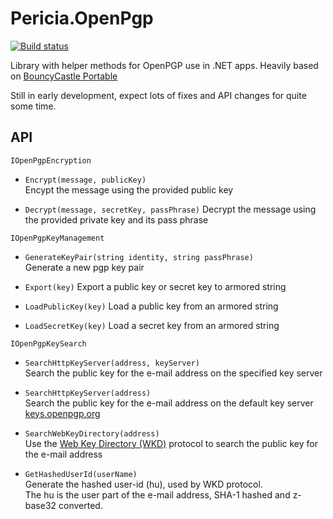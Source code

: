 # Pericia.OpenPgp

[![Build status](https://dev.azure.com/glacasa/GithubBuilds/_apis/build/status/Pericia.OpenPgp-CI)](https://dev.azure.com/glacasa/GithubBuilds/_build/latest?definitionId=79)

Library with helper methods for OpenPGP use in .NET apps. Heavily based on [BouncyCastle Portable](https://github.com/novotnyllc/bc-csharp)

Still in early development, expect lots of fixes and API changes for quite some time. 

## API

`IOpenPgpEncryption`

- `Encrypt(message, publicKey)`  
Encypt the message using the provided public key

- `Decrypt(message, secretKey, passPhrase)`
Decrypt the message using the provided private key and its pass phrase

`IOpenPgpKeyManagement`  

- `GenerateKeyPair(string identity, string passPhrase)`  
Generate a new pgp key pair

- `Export(key)`
Export a public key or secret key to armored string

- `LoadPublicKey(key)`
Load a public key from an armored string

- `LoadSecretKey(key)`
Load a secret key from an armored string

`IOpenPgpKeySearch`  

- `SearchHttpKeyServer(address, keyServer)`  
Search the public key for the e-mail address on the specified key server

- `SearchHttpKeyServer(address)`  
Search the public key for the e-mail address on the default key server [keys.openpgp.org](https://keys.openpgp.org)

- `SearchWebKeyDirectory(address)`  
Use the [Web Key Directory (WKD)](https://wiki.gnupg.org/WKD) protocol to search the public key for the e-mail address

- `GetHashedUserId(userName)`  
Generate the hashed user-id (hu), used by WKD protocol.  
The hu is the user part of the e-mail address, SHA-1 hashed and z-base32 converted.